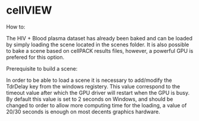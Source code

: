 # cellVIEW


How to:

The HIV + Blood plasma dataset has already been baked and can be loaded by simply loading the scene located in the scenes folder.
It is also possible to bake a scene based on cellPACK results files, however, a powerful GPU is prefered for this option.

Prerequisite to build a scene:

In order to be able to load a scene it is necessary to add/modify the TdrDelay key from the windows registery.
This value correspond to the timeout value after which the GPU driver will restart when the GPU is busy.
By default this value is set to 2 seconds on Windows, and should be changed to order to allow more computing time for the loading, a value of 20/30 seconds is enough on most decents graphics hardware.


